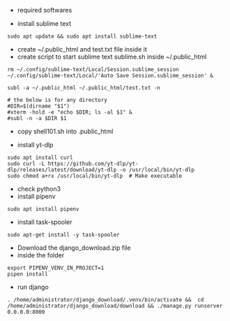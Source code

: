 - required softwares

- install sublime text
```
sudo apt update && sudo apt install sublime-text
```

- create ~/.public_html and test.txt file inside it
- create script to start sublime text sublime.sh inside ~/.public_html
```
rm ~/.config/sublime-text/Local/Session.sublime_session ~/.config/sublime-text/Local/'Auto Save Session.sublime_session' &

subl -a ~/.public_html ~/.public_html/test.txt -n

# the below is for any directory
#DIR=$(dirname "$1")
#xterm -hold -e "echo $DIR; ls -al $1" &
#subl -n -a $DIR $1
```

- copy shell101.sh into .public_html

- install yt-dlp
```
sudo apt install curl
sudo curl -L https://github.com/yt-dlp/yt-dlp/releases/latest/download/yt-dlp -o /usr/local/bin/yt-dlp
sudo chmod a+rx /usr/local/bin/yt-dlp  # Make executable
```

- check python3
- install pipenv
```
sudo apt install pipenv
```
- install task-spooler
```
sudo apt-get install -y task-spooler
```

- Download the django_download.zip file
- inside the folder
```
export PIPENV_VENV_IN_PROJECT=1
pipen install
```

- run django
```
. /home/administrator/django_download/.venv/bin/activate &&  cd /home/administrator/django_download/download && ./manage.py runserver 0.0.0.0:8000
```
